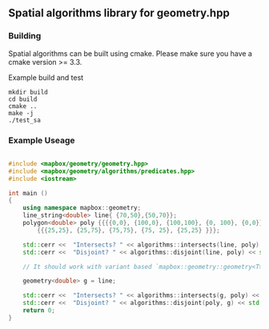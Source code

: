 ## Spatial algorithms library for geometry.hpp


### Building

Spatial algorithms can be built using cmake. Please make sure you have a cmake version >= 3.3.

Example build and test

```
mkdir build
cd build
cmake ..
make -j
./test_sa
```

### Example Useage

```c++

#include <mapbox/geometry/geometry.hpp>
#include <mapbox/geometry/algorithms/predicates.hpp>
#include <iostream>

int main ()
{
    using namespace mapbox::geometry;
    line_string<double> line{ {70,50},{50,70}};
    polygon<double> poly {{{{0,0}, {100,0}, {100,100}, {0, 100}, {0,0}}},
        {{{25,25}, {25,75}, {75,75}, {75, 25}, {25,25} }}};

    std::cerr <<  "Intersects? " << algorithms::intersects(line, poly) << std::endl;
    std::cerr <<  "Disjoint? " << algorithms::disjoint(line, poly) << std::endl;

    // It should work with variant based `mapbox::geometry::geometry<T>` and all permutations also.

    geometry<double> g = line;

    std::cerr <<  "Intersects? " << algorithms::intersects(g, poly) << std::endl;
    std::cerr <<  "Disjoint? " << algorithms::disjoint(poly, g) << std::endl;
    return 0;
}

```
